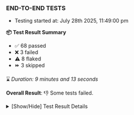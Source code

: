 ### END-TO-END TESTS

- Testing started at: July 28th 2025, 11:49:00 pm

**📦 Test Result Summary**

- ✅ 68 passed
- ❌ 3 failed
- ⚠️ 8 flaked
- ⏩ 3 skipped

⌛ _Duration: 9 minutes and 13 seconds_

**Overall Result**: 👎 Some tests failed.



<details>
    <summary>[Show/Hide] Test Result Details</summary>
    <div markdown="1">

| Test | Browser | Test Case | Tags | Result |
| :---: | :---: | :--- | :---: | :---: |
| 1 | chromium-meshery-provider | Transition to disconnected state and then back to connected state |  | ❌ |
| 2 | chromium-meshery-provider | Transition to ignored state and then back to connected state |  | ➖ |
| 3 | chromium-meshery-provider | Transition to not found state and then back to connected state |  | ➖ |
| 4 | chromium-meshery-provider | Delete Kubernetes cluster connections |  | ➖ |
| 5 | chromium-meshery-provider | Configure Existing Istio adapter through Mesh Adapter URL from Management page | unstable | ⚠️ |
| 6 | chromium-meshery-provider | Connect to Meshery Istio Adapter and configure it |  | ❌ |
| 7 | chromium-meshery-provider | Ping Istio Adapter | unstable | ⚠️ |
| 8 | chromium-local-provider | Configure Existing Istio adapter through Mesh Adapter URL from Management page | unstable | ⚠️ |
| 9 | chromium-local-provider | Connect to Meshery Istio Adapter and configure it |  | ❌ |
| 10 | chromium-local-provider | Ping Istio Adapter | unstable | ⚠️ |

</div>
</details>


<!-- To see the full report, please visit our CI/CD pipeline with reporter. -->